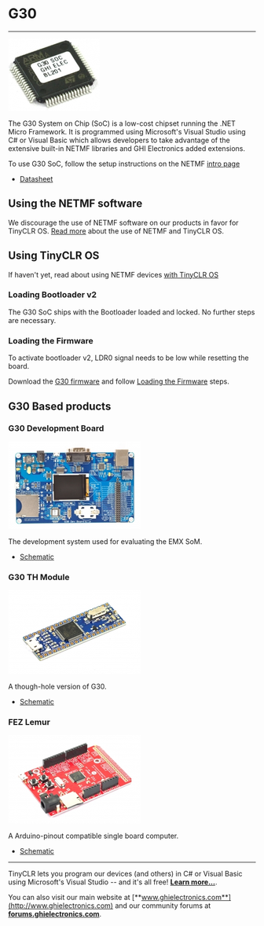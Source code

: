 # G30
---

![G30](images/g30_noborder.jpg)

The G30 System on Chip (SoC) is a low-cost chipset running the .NET Micro Framework. It is programmed using Microsoft's Visual Studio using C# or Visual Basic which allows developers to take advantage of the extensive built-in NETMF libraries and GHI Electronics added extensions.

To use G30 SoC, follow the setup instructions on the NETMF [intro page](../../software/netmf/intro.md)

* [Datasheet](http://files.ghielectronics.com/downloads/Documents/Datasheets/G30%20Datasheet.pdf)

## Using the NETMF software
We discourage the use of NETMF software on our products in favor for TinyCLR OS. [Read more](../../software/netmf/intro.md) about the use of NETMF and TinyCLR OS.

## Using TinyCLR OS
If haven't yet, read about using NETMF devices [with TinyCLR OS](../../software/netmf/intro.md#with-tinyclr-os)

### Loading Bootloader v2
The G30 SoC ships with the Bootloader loaded and locked. No further steps are necessary.

### Loading the Firmware

To activate bootloader v2, LDR0 signal needs to be low while resetting the board.

Download the [G30 firmware](../../software/tinyclr/downloads.md#g30) and follow [Loading the Firmware](../../software/tinyclr/loaders/ghi_bootloader.md#loading-the-firmware) steps.

## G30 Based products
### G30 Development Board
![G30 Dev board](images/g30dev.jpg)

The development system used for evaluating the EMX SoM.

* [Schematic](http://files.ghielectronics.com/downloads/Schematics/Systems/G30%20Dev%20Board%20Schematic.pdf)



### G30 TH Module
![G30 TH board](images/g30th.jpg)

A though-hole version of G30.

* [Schematic](http://files.ghielectronics.com/downloads/Schematics/Systems/G30TH%20Schematic.pdf)

### FEZ Lemur
![FEZ Lemur](images/fez_lemur.jpg)

A Arduino-pinout compatible single board computer.

* [Schematic](http://files.ghielectronics.com/downloads/Schematics/FEZ/FEZ%20Lemur%20Schematic.pdf)

***

TinyCLR lets you program our devices (and others) in C# or Visual Basic using Microsoft's Visual Studio -- and it's all free!  [**Learn more...**](../../software/tinyclr/intro.md).

You can also visit our main website at [**www.ghielectronics.com**](http://www.ghielectronics.com) and our community forums at [**forums.ghielectronics.com**](https://forums.ghielectronics.com/).